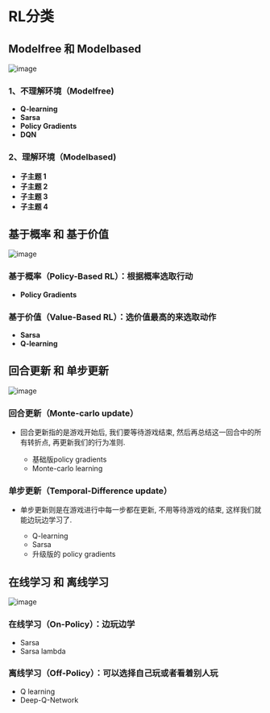 #  **RL分类**

## **Modelfree 和 Modelbased**
![image](https://user-images.githubusercontent.com/73519321/188315846-31f1fb98-ec21-47b5-a0d6-b8a8265e24cc.png)


### **1、不理解环境（Modelfree)**

- **Q-learning**
- **Sarsa**
- **Policy Gradients**
- **DQN**

### **2、理解环境（Modelbased)**

- **子主题 1**
- **子主题 2**
- **子主题 3**
- **子主题 4**

## **基于概率 和 基于价值**
![image](https://user-images.githubusercontent.com/73519321/188315903-928e70a6-f746-4532-9b8d-88b93be9e9de.png)


### **基于概率（Policy-Based RL）：根据概率选取行动**

- **Policy Gradients**

### **基于价值（Value-Based RL）：选价值最高的来选取动作**

- **Sarsa**
- **Q-learning**

## **回合更新 和 单步更新**

![image](https://user-images.githubusercontent.com/73519321/188315916-067fc43c-ffcb-415e-a50e-75bbb30b81ca.png)

### **回合更新（Monte-carlo update）**

- 回合更新指的是游戏开始后, 我们要等待游戏结束, 然后再总结这一回合中的所有转折点, 再更新我们的行为准则.

	- 基础版policy gradients
	- Monte-carlo learning

### **单步更新（Temporal-Difference update）**

- 单步更新则是在游戏进行中每一步都在更新, 不用等待游戏的结束, 这样我们就能边玩边学习了.

	- Q-learning
	- Sarsa
	- 升级版的 policy gradients 

## **在线学习 和 离线学习**

![image](https://user-images.githubusercontent.com/73519321/188315929-48e67347-b600-4e2f-9f1b-e33fe75bec62.png)

### **在线学习（On-Policy）：边玩边学**

- Sarsa
- Sarsa lambda

### **离线学习（Off-Policy）：可以选择自己玩或者看着别人玩**

- Q learning
-  Deep-Q-Network

